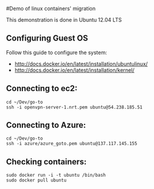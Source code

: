 #Demo of linux containers' migration

This demonstration is done in Ubuntu 12.04 LTS

## Configuring Guest OS

Follow this guide to configure the system:

* <http://docs.docker.io/en/latest/installation/ubuntulinux/>
* <http://docs.docker.io/en/latest/installation/kernel/>

## Connecting to ec2:

    cd ~/Dev/go-to
    ssh -i openvpn-server-1.nrt.pem ubuntu@54.238.185.51
    
## Connecting to Azure:

    cd ~/Dev/go-to
    ssh -i azure/azure_goto.pem ubuntu@137.117.145.155
    
## Checking containers:

    sudo docker run -i -t ubuntu /bin/bash
    sudo docker pull ubuntu
    
    


